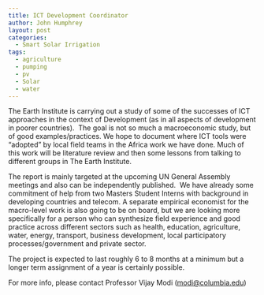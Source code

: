 ```yaml
---
title: ICT Development Coordinator
author: John Humphrey
layout: post
categories:
  - Smart Solar Irrigation
tags:
  - agriculture
  - pumping
  - pv
  - Solar
  - water
---
```

The Earth Institute is carrying out a study of some of the successes of ICT approaches in the context of Development (as in all aspects of development in poorer countries).  The goal is not so much a macroeconomic study, but of good examples/practices. We hope to document where ICT tools were &#8220;adopted&#8221; by local field teams in the Africa work we have done. Much of this work will be literature review and then some lessons from talking to different groups in The Earth Institute.


The report is mainly targeted at the upcoming UN General Assembly meetings and also can be independently published.  We have already some commitment of help from two Masters Student Interns with background in developing countries and telecom. A separate empirical economist for the macro-level work is also going to be on board, but we are looking more specifically for a person who can synthesize field experience and good practice across different sectors such as health, education, agriculture, water, energy, transport, business development, local participatory processes/government and private sector.

The project is expected to last roughly 6 to 8 months at a minimum but a longer term assignment of a year is certainly possible.

For more info, please contact Professor Vijay Modi (modi@columbia.edu)
